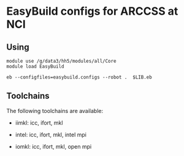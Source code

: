 EasyBuild configs for ARCCSS at NCI
===================================

Using
-----

    module use /g/data3/hh5/modules/all/Core
    module load EasyBuild

    eb --configfiles=easybuild.configs --robot .  $LIB.eb

Toolchains
----------

The following toolchains are available:

 * iimkl: icc, ifort, mkl

 * intel: icc, ifort, mkl, intel mpi

 * iomkl: icc, ifort, mkl, open mpi

